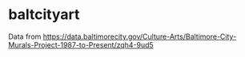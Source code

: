 # baltcityart

Data from https://data.baltimorecity.gov/Culture-Arts/Baltimore-City-Murals-Project-1987-to-Present/zqh4-9ud5
